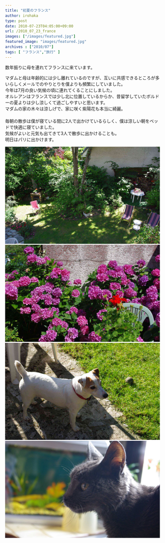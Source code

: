 ```yaml
---
title: "初夏のフランス"
author: irohaka
type: post
date: 2010-07-23T04:05:00+09:00
url: /2010_07_23_france
images: ["/images/featured.jpg"]
featured_image: "images/featured.jpg"
archives : ["2010/07"]
tags: [ "フランス","旅行" ]
---
```


数年振りに母を連れてフランスに来ています。
 <!--more-->

マダムと母は年齢的には少し離れているのですが、互いに共感できるところが多いらしくメールでのやりとりを僕よりも頻繁にしていました。  
今年は7月の良い気候の頃に連れてくることにしました。  
オルレアンはフランスでは少し北に位置しているからか、昔留学していたボルドーの夏よりは少し涼しくて過ごしやすいと思います。  
マダムの家の木々は涼しげで、家に咲く紫陽花も本当に綺麗。  
　    
毎朝の散歩は僕が寝ている間に2人で出かけているらしく、僕は涼しい朝をベッドで快適に寝ていました。  
気候がよいと元気も出てきて3人で散歩に出かけることも。  
明日はパリに出かけます。  

![庭で本を読んだり夕食を食べたりしました。](images/2010_07_23_france01.jpg)  
![この鮮やかな色！](images/2010_07_23_france02.jpg)  
![Pirateは相変わらず元気すぎる。ボール遊びが好き。](images/2010_07_23_france03.jpg)  
![Toupiはまだ僕のことを覚えていてくれているみたい。](images/2010_07_23_france04.jpg)  